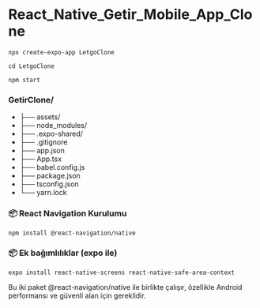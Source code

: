 # React_Native_Getir_Mobile_App_Clone

```
npx create-expo-app LetgoClone
```

```
cd LetgoClone
```

```
npm start
```

### GetirClone/
- ├── assets/
- ├── node_modules/
- ├── .expo-shared/
- ├── .gitignore
- ├── app.json
- ├── App.tsx
- ├── babel.config.js
- ├── package.json
- ├── tsconfig.json
- └── yarn.lock

### 📦 React Navigation Kurulumu
```
npm install @react-navigation/native
```

### 📦 Ek bağımlılıklar (expo ile)
```
expo install react-native-screens react-native-safe-area-context
```
Bu iki paket @react-navigation/native ile birlikte çalışır, özellikle Android performansı ve güvenli alan için gereklidir.
